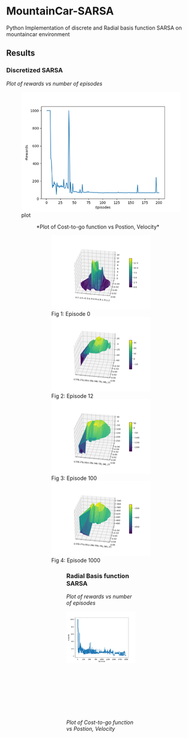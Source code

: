 # MountainCar-SARSA
Python Implementation of discrete and Radial basis function SARSA on mountaincar environment

## Results
### Discretized SARSA
*Plot of rewards vs number of episodes*

<figure>
  <img align="left" img src="images/Figure_1.png" width="500"> <br/><br/><br/><br/><br/><br/><br/><br/><br/><br/><br/><br/>   <br/><br/><br/><br/>
  <figcaption> plot </figcaption>
<figure>
*Plot of Cost-to-go function vs Postion, Velocity*

<figure>
  <img src="images/animated_volcano0.gif" width="400"> 
  <figcaption> Fig 1: Episode 0 </figcaption>
  <img src="images/animated_volcano12.gif" width="400" >
  <figcaption> Fig 2: Episode 12 </figcaption> 
  <img src="images/animated_volcano104.gif" width="400">
  <figcaption> Fig 3: Episode 100 </figcaption>
  <img src="images/animated_volcano.gif" width="400">
  <figcaption> Fig 4: Episode 1000 </figcaption>
<figure>

### Radial Basis function SARSA
*Plot of rewards vs number of episodes*

<img align="left" img src="images/Figure_2.png" width="400"> <br/><br/><br/><br/><br/><br/><br/><br/><br/><br/><br/><br/><br/><br/><br/><br/>

*Plot of Cost-to-go function vs Postion, Velocity*
